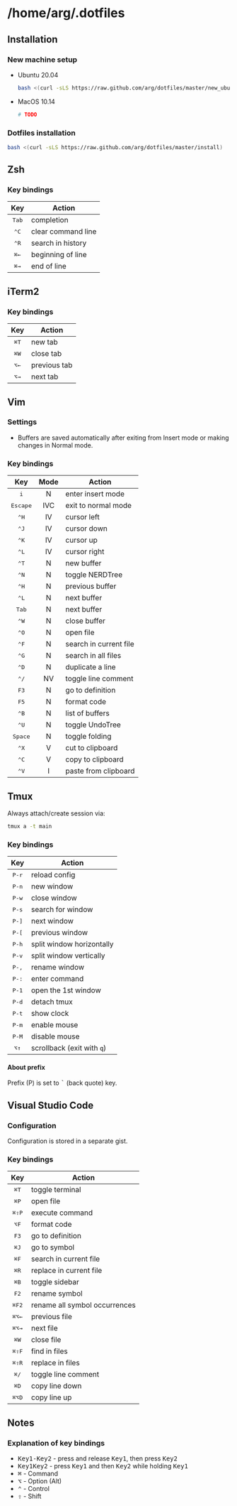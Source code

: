 # /home/arg/.dotfiles

## Installation

### New machine setup

* Ubuntu 20.04
  ```bash
  bash <(curl -sLS https://raw.github.com/arg/dotfiles/master/new_ubuntu)
  ```
* MacOS 10.14
  ```bash
  # TODO
  ```

### Dotfiles installation
```bash
bash <(curl -sLS https://raw.github.com/arg/dotfiles/master/install)
```

## Zsh

### Key bindings

| Key | Action                  |
|:---:|-------------------------|
|<kbd>Tab</kbd>| completion |
|<kbd>⌃C</kbd>| clear command line |
|<kbd>⌃R</kbd>| search in history |
|<kbd>⌘←</kbd>| beginning of line |
|<kbd>⌘→</kbd>| end of line |

## iTerm2

### Key bindings

| Key | Action                  |
|:---:|-------------------------|
|<kbd>⌘T</kbd>| new tab |
|<kbd>⌘W</kbd>| close tab |
|<kbd>⌥←</kbd>| previous tab |
|<kbd>⌥→</kbd>| next tab |

## Vim

### Settings

* Buffers are saved automatically after exiting from Insert mode or making changes in Normal mode.

### Key bindings

| Key | Mode | Action             |
|:---:|:----:|--------------------|
|<kbd>i</kbd>| N | enter insert mode |
|<kbd>Escape</kbd>| IVC | exit to normal mode |
|<kbd>⌃H</kbd>| IV | cursor left |
|<kbd>⌃J</kbd>| IV | cursor down |
|<kbd>⌃K</kbd>| IV | cursor up |
|<kbd>⌃L</kbd>| IV | cursor right |
|<kbd>⌃T</kbd>| N | new buffer |
|<kbd>⌃N</kbd>| N | toggle NERDTree |
|<kbd>⌃H</kbd>| N | previous buffer |
|<kbd>⌃L</kbd>| N | next buffer |
|<kbd>Tab</kbd>| N | next buffer |
|<kbd>⌃W</kbd>| N | close buffer |
|<kbd>⌃O</kbd>| N | open file |
|<kbd>⌃F</kbd>| N | search in current file |
|<kbd>⌃G</kbd>| N | search in all files |
|<kbd>⌃D</kbd>| N | duplicate a line |
|<kbd>⌃/</kbd>| NV | toggle line comment |
|<kbd>F3</kbd>| N | go to definition |
|<kbd>F5</kbd>| N | format code |
|<kbd>⌃B</kbd>| N | list of buffers |
|<kbd>⌃U</kbd>| N | toggle UndoTree |
|<kbd>Space</kbd>| N | toggle folding |
|<kbd>⌃X</kbd>| V | cut to clipboard |
|<kbd>⌃C</kbd>| V | copy to clipboard |
|<kbd>⌃V</kbd>| I | paste from clipboard |

## Tmux

Always attach/create session via:

```bash
tmux a -t main
```

### Key bindings

| Key | Action                  |
|:---:|-------------------------|
|<kbd>P-r</kbd>| reload config |
|<kbd>P-n</kbd>| new window |
|<kbd>P-w</kbd>| close window |
|<kbd>P-s</kbd>| search for window |
|<kbd>P-]</kbd>| next window |
|<kbd>P-[</kbd>| previous window |
|<kbd>P-h</kbd>| split window horizontally |
|<kbd>P-v</kbd>| split window vertically |
|<kbd>P-,</kbd>| rename window |
|<kbd>P-:</kbd>| enter command |
|<kbd>P-1</kbd>| open the 1st window |
|<kbd>P-d</kbd>| detach tmux |
|<kbd>P-t</kbd>| show clock |
|<kbd>P-m</kbd>| enable mouse |
|<kbd>P-M</kbd>| disable mouse |
|<kbd>⌥↑</kbd>| scrollback (exit with `q`) |

#### About prefix

Prefix (P) is set to <kbd>`</kbd> (back quote) key.

## Visual Studio Code

### Configuration

Configuration is stored in a separate gist.

### Key bindings

| Key | Action |
|:---:|-------------------------|
|<kbd>⌘T</kbd>| toggle terminal |
|<kbd>⌘P</kbd>| open file |
|<kbd>⌘⇧P</kbd>| execute command |
|<kbd>⌥F</kbd>| format code |
|<kbd>F3</kbd>| go to definition |
|<kbd>⌘J</kbd>| go to symbol |
|<kbd>⌘F</kbd>| search in current file |
|<kbd>⌘R</kbd>| replace in current file |
|<kbd>⌘B</kbd>| toggle sidebar |
|<kbd>F2</kbd>| rename symbol |
|<kbd>⌘F2</kbd>| rename all symbol occurrences |
|<kbd>⌘⌥←</kbd>| previous file |
|<kbd>⌘⌥→</kbd>| next file |
|<kbd>⌘W</kbd>| close file |
|<kbd>⌘⇧F</kbd>| find in files |
|<kbd>⌘⇧R</kbd>| replace in files |
|<kbd>⌘/</kbd>| toggle line comment |
|<kbd>⌘D</kbd>| copy line down |
|<kbd>⌘⌥D</kbd>| copy line up |

## Notes

### Explanation of key bindings

* <kbd>Key1-Key2</kbd> - press and release <kbd>Key1</kbd>, then press <kbd>Key2</kbd>
* <kbd>Key1Key2</kbd> - press <kbd>Key1</kbd> and then <kbd>Key2</kbd> while holding <kbd>Key1</kbd>
* <kbd>⌘</kbd> - Command
* <kbd>⌥</kbd> - Option (Alt)
* <kbd>⌃</kbd> - Control
* <kbd>⇧</kbd> - Shift

